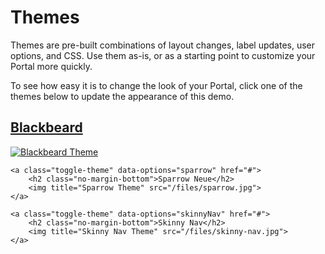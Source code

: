 # Themes

<style>
	.toggle-theme.current h2:after {
		color: #808080;
		content: " Current Theme";
		font-size: 0.65em;
		font-style: italic;
	}
</style>

Themes are pre-built combinations of layout changes, label updates, user options, and CSS. Use them as-is, or as a starting point to customize your Portal more quickly.

To see how easy it is to change the look of your Portal, click one of the themes below to update the appearance of this demo.

<div>
	<a class="toggle-theme" data-options="blackbeard" href="#">
		<h2 class="no-margin-bottom">Blackbeard</h2>
		<img title="Blackbeard Theme" src="/files/blackbeard.jpg">
	</a>

	<a class="toggle-theme" data-options="sparrow" href="#">
		<h2 class="no-margin-bottom">Sparrow Neue</h2>
		<img title="Sparrow Theme" src="/files/sparrow.jpg">
	</a>

	<a class="toggle-theme" data-options="skinnyNav" href="#">
		<h2 class="no-margin-bottom">Skinny Nav</h2>
		<img title="Skinny Nav Theme" src="/files/skinny-nav.jpg">
	</a>
</div>

<script>
	// Setup theme options object
	themeOptions = {};

	themeOptions.blackbeard = {
		styles: '/files/blackbeard.min.css',
		options: function () {
			portalOptions = window.portalOptions;

			portalOptions.templates.page = function () {
				if (mashery.globals.fullWidth) {
					return	'<div class="main content" id="main">' +
								'{{content.main}}' +
							'</div>';
				} else {
					return	'<div class="main container content" id="main">' +
								'<h1>{{content.heading}}</h1>' +
								'{{content.main}}' +
							'</div>';
				}
			};

			portalOptions.templates.userNav = null;

			portalOptions.templates.primaryNav = function () {
				var template =
					'<div class="nav-primary nav-wrap nav-collapse" id="nav-primary">' +
						'<div class="container padding-top-small padding-bottom-small">' +
							'<a id="logo" class="logo margin-bottom" href="/">{{content.logo}}</a>' +
							'<a role="button" class="nav-toggle" id="nav-primary-toggle" data-nav-toggle="#nav-primary-menu" href="#">{{content.menuToggle}}</a>' +
							'<div class="nav-menu" id="nav-primary-menu">' +
								'<ul class="nav" id="nav-primary-list">' +
									'{{content.navItemsPrimary}}' +
								'</ul>' +
								'<ul class="nav-user-list" id="nav-user-list">' +
									'{{content.navItemsUser}}' +
								'</ul>' +
								'{{content.searchForm}}' +
								(mashery.contentType === 'docs' ? '<h2 class="margin-top">In The Docs</h2><ul class="nav-docs" id="nav-docs">{{content.secondary}}</ul>' : '') +
							'</div>' +
						'</div>' +
					'</div>';
				return template;
			};


			portalOptions.templates.docs =
				'<div class="main container" id="main">' +
					'<h1>{{content.heading}}</h1>' +
					'{{content.main}}' +
				'</div>';

			portalOptions.templates.layout =
				'<div class="row row-no-padding clearfix">' +
					'<div class="grid-fourth">' +
						'<a class="screen-reader screen-reader-focusable" href="#main">Skip to content</a>' +
						'{{layout.navPrimary}}' +
					'</div>' +
					'<div class="grid-three-fourths">' +
						'{{layout.main}}' +
						'<footer class="footer" id="footer">' +
							'{{layout.footer1}}' +
							'{{layout.navSecondary}}' +
							'{{layout.footer2}}' +
						'</footer>' +
					'</div>' +
				'</div>';
		}
	};

	themeOptions.sparrow = {
		styles: '/files/sparrow.min.css',
		options: function () {
			portalOptions = window.portalOptions;

			portalOptions.templates.page = function () {
				if (mashery.globals.fullWidth) {
					return	'<div class="main content" id="main">' +
								'{{content.main}}' +
							'</div>';
				} else {
					return	'<div class="main container content" id="main">' +
								'<h1>{{content.heading}}</h1>' +
								'{{content.main}}' +
							'</div>';
				}
			};
		}
	};

	themeOptions.skinnyNav = {
		styles: '/files/skinny-nav.min.css',
		options: function () {
			portalOptions = window.portalOptions;

			portalOptions.templates.page = function () {
				if (mashery.globals.fullWidth) {
					return	'<div class="main content" id="main">' +
								'{{content.main}}' +
							'</div>';
				} else {
					return	'<div class="main container content" id="main">' +
								'<h1>{{content.heading}}</h1>' +
								'{{content.main}}' +
							'</div>';
				}
			};

			portalOptions.templates.userNav = null;

			portalOptions.templates.primaryNav =
				'<div class="nav-primary nav-wrap nav-collapse" id="nav-primary">' +
					'<div class="container padding-top-small padding-bottom-small">' +
						'<a id="logo" class="logo" href="/">{{content.logo}}</a>' +
						'<a role="button" class="nav-toggle" id="nav-primary-toggle" data-nav-toggle="#nav-primary-menu" href="#">{{content.menuToggle}}</a>' +
						'<div class="nav-menu">' +
							'<div id="nav-user-menu">' +
								'<ul class="nav" id="nav-user-list">' +
									'{{content.navItemsUser}}' +
								'</ul>' +
							'</div>' +
							'<div id="nav-primary-menu">' +
								'<ul class="nav" id="nav-primary-list">' +
									'{{content.navItemsPrimary}}' +
									'<li><a href="/search"><svg xmlns="http://www.w3.org/2000/svg" class="icon icon-link" width="16" height="16" viewBox="0 0 32 32"><title>Search</title><path d="M31.008 27.231l-7.58-6.447c-.784-.705-1.622-1.029-2.299-.998a11.954 11.954 0 0 0 2.87-7.787c0-6.627-5.373-12-12-12s-12 5.373-12 12 5.373 12 12 12c2.972 0 5.691-1.081 7.787-2.87-.031.677.293 1.515.998 2.299l6.447 7.58c1.104 1.226 2.907 1.33 4.007.23s.997-2.903-.23-4.007zM12 20a8 8 0 1 1 0-16 8 8 0 0 1 0 16z"/></svg></a></li>' +
								'</ul>' +
							'</div>' +
						'</div>' +
					'</div>' +
				'</div>';
		}
	};

	// Re-render the Portal with new options
	var toggleThemes = function () {

		'use strict';

		// Make sure toggle theme button exists before running
		if (!document.querySelector('.toggle-theme')) return;

		var isStylesheet = function (ss) {
			return !!(ss.nodeName.toLowerCase() === 'link' && ss.getAttribute('rel').toLowerCase() === 'stylesheet' && ss.getAttribute('href'));
		};

		var getStylesheet = function () {
			var title = document.querySelector('title');
			var ss = title.nextElementSibling;
			if (!ss) return;
			if (!isStylesheet(ss)) {
				do {
					ss = ss.nextElementSibling;
				} while (!isStylesheet(ss));
			}
			return ss;
		};

		var updateStyles = function (styles) {
			var ss = getStylesheet();
			if (!ss) return;
			ss.href = styles;
		};

		var updateCurrent = function (theme) {
			var current = document.querySelector('.toggle-theme.current');
			if (current) {
				current.classList.remove('current');
			}
			theme.classList.add('current');
		};

		// Update current theme
		var setCurrentTheme = function () {
			if (window.mashery.contentId !== 'docs-themes') return;
			var currentSS = getStylesheet();
			var currentTheme, currentToggle;
			for (var theme in themeOptions) {
				if (themeOptions.hasOwnProperty(theme)) {
					if (currentSS.getAttribute('href') !== themeOptions[theme].styles) continue;
					currentToggle = document.querySelector('.toggle-theme[data-options="' + theme + '"]');
					updateCurrent(currentToggle);
					break;
				}
			}
		};
		setCurrentTheme();

		// Don't reinit click listener
		if (window.toggleThemesRunning) return;
		document.addEventListener('click', function (event) {

			// Only run if theme toggle is clicked
			var toggle = event.target.closest('.toggle-theme');
			if (!toggle) return;

			// Get options
			var options = toggle.getAttribute('data-options');
			if (!options) return;

			// Stop link from working
			event.preventDefault();

			// Reset portalOptions
			m$.resetOptions();

			// Update portalOptions
			themeOptions[options].options();

			// Update stylesheet
			updateStyles(themeOptions[options].styles);

			// Clear the DOM
			// document.documentElement.classList.remove('complete');
			// document.querySelector('#app').innerHTML = '';

			// Re-render the Portal with new options
			m$.setOptions(portalOptions);
			m$.renderPortal();
			//m$.init(portalOptions);

		}, false);

		// Register that toggle theme is already initialized
		window.toggleThemesRunning = true;

	};

	toggleThemes();

</script>